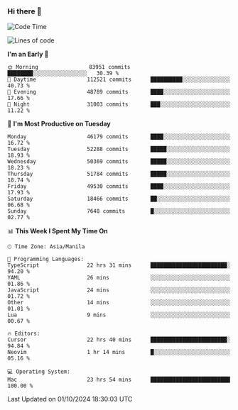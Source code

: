 ### Hi there 👋

<!--START_SECTION:waka-->
![Code Time](http://img.shields.io/badge/Code%20Time-5%2C611%20hrs%2037%20mins-blue)

![Lines of code](https://img.shields.io/badge/From%20Hello%20World%20I%27ve%20Written-120.9%20million%20lines%20of%20code-blue)

**I'm an Early 🐤** 

```text
🌞 Morning                83951 commits       ████████░░░░░░░░░░░░░░░░░   30.39 % 
🌆 Daytime                112521 commits      ██████████░░░░░░░░░░░░░░░   40.73 % 
🌃 Evening                48789 commits       ████░░░░░░░░░░░░░░░░░░░░░   17.66 % 
🌙 Night                  31003 commits       ███░░░░░░░░░░░░░░░░░░░░░░   11.22 % 
```
📅 **I'm Most Productive on Tuesday** 

```text
Monday                   46179 commits       ████░░░░░░░░░░░░░░░░░░░░░   16.72 % 
Tuesday                  52288 commits       █████░░░░░░░░░░░░░░░░░░░░   18.93 % 
Wednesday                50369 commits       █████░░░░░░░░░░░░░░░░░░░░   18.23 % 
Thursday                 51784 commits       █████░░░░░░░░░░░░░░░░░░░░   18.74 % 
Friday                   49530 commits       ████░░░░░░░░░░░░░░░░░░░░░   17.93 % 
Saturday                 18466 commits       ██░░░░░░░░░░░░░░░░░░░░░░░   06.68 % 
Sunday                   7648 commits        █░░░░░░░░░░░░░░░░░░░░░░░░   02.77 % 
```


📊 **This Week I Spent My Time On** 

```text
🕑︎ Time Zone: Asia/Manila

💬 Programming Languages: 
TypeScript               22 hrs 31 mins      ████████████████████████░   94.20 % 
YAML                     26 mins             ░░░░░░░░░░░░░░░░░░░░░░░░░   01.86 % 
JavaScript               24 mins             ░░░░░░░░░░░░░░░░░░░░░░░░░   01.72 % 
Other                    14 mins             ░░░░░░░░░░░░░░░░░░░░░░░░░   01.01 % 
Lua                      9 mins              ░░░░░░░░░░░░░░░░░░░░░░░░░   00.67 % 

🔥 Editors: 
Cursor                   22 hrs 40 mins      ████████████████████████░   94.84 % 
Neovim                   1 hr 14 mins        █░░░░░░░░░░░░░░░░░░░░░░░░   05.16 % 

💻 Operating System: 
Mac                      23 hrs 54 mins      █████████████████████████   100.00 % 
```


 Last Updated on 01/10/2024 18:30:03 UTC
<!--END_SECTION:waka-->


<!--
**rad182/rad182** is a ✨ _special_ ✨ repository because its `README.md` (this file) appears on your GitHub profile.

Here are some ideas to get you started:

- 🔭 I’m currently working on ...
- 🌱 I’m currently learning ...
- 👯 I’m looking to collaborate on ...
- 🤔 I’m looking for help with ...
- 💬 Ask me about ...
- 📫 How to reach me: ...
- 😄 Pronouns: ...
- ⚡ Fun fact: ...
-->
